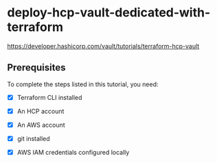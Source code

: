 # deploy-hcp-vault-dedicated-with-terraform
https://developer.hashicorp.com/vault/tutorials/terraform-hcp-vault

## Prerequisites
To complete the steps listed in this tutorial, you need:

 - [x] Terraform CLI installed

 - [x] An HCP account

 - [x] An AWS account

 - [x] git installed

 - [x] AWS IAM credentials configured locally